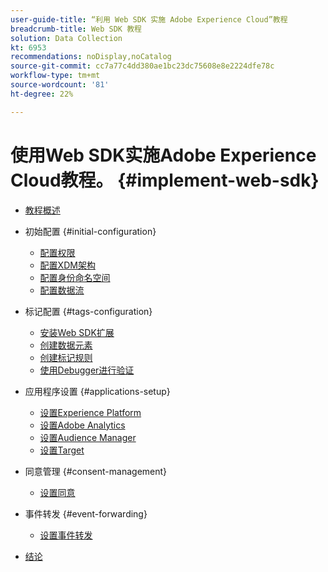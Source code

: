 ```yaml
---
user-guide-title: “利用 Web SDK 实施 Adobe Experience Cloud”教程
breadcrumb-title: Web SDK 教程
solution: Data Collection
kt: 6953
recommendations: noDisplay,noCatalog
source-git-commit: cc7a77c4dd380ae1bc23dc75608e8e2224dfe78c
workflow-type: tm+mt
source-wordcount: '81'
ht-degree: 22%

---
```



# 使用Web SDK实施Adobe Experience Cloud教程。 {#implement-web-sdk}

+ [教程概述](overview.md)
+ 初始配置 {#initial-configuration}
   + [配置权限](configure-permissions.md)
   + [配置XDM架构](configure-schemas.md)
   + [配置身份命名空间](configure-identities.md)
   + [配置数据流](configure-datastream.md)

+ 标记配置 {#tags-configuration}
   + [安装Web SDK扩展](install-web-sdk.md)
   + [创建数据元素](create-data-elements.md)
   + [创建标记规则](create-tag-rule.md)
   + [使用Debugger进行验证](validate-with-debugger.md)

+ 应用程序设置 {#applications-setup}
   + [设置Experience Platform](setup-experience-platform.md)
   + [设置Adobe Analytics](setup-analytics.md)
   + [设置Audience Manager](setup-audience-manager.md)
   + [设置Target](setup-target.md)

+ 同意管理 {#consent-management}
   + [设置同意](setup-consent.md)

+ 事件转发 {#event-forwarding}
   + [设置事件转发](setup-event-forwarding.md)

+ [结论](conclusion.md)


